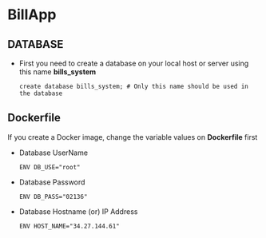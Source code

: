 # BillApp

## DATABASE
- First you need to create a database on your local host or server using this name **bills_system**
  ```
  create database bills_system; # Only this name should be used in the database

## Dockerfile

If you create a Docker image, change the variable values on **Dockerfile** first

- Database UserName
  ```
  ENV DB_USE="root"
  ```
- Database Password
  ```
  ENV DB_PASS="02136"
  ```
- Database Hostname (or) IP Address
  ```
  ENV HOST_NAME="34.27.144.61"
  ```
